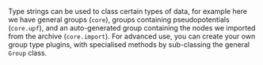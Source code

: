 Type strings can be used to class certain types of data, for example here we have general groups (`core`), groups containing pseudopotentials (`core.upf`), and an auto-generated group containing the nodes we imported from the archive (`core.import`).
For advanced use, you can create your own group type plugins, with specialised methods by sub-classing the general `Group` class.
